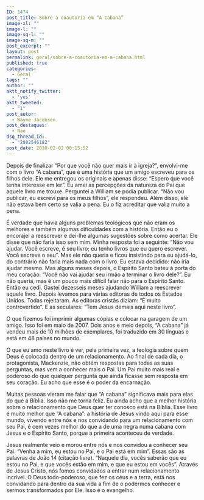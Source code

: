 ```yaml
---
ID: 1474
post_title: Sobre a coautoria em “A Cabana”
image-xl: ""
image-l: ""
image-sq-l: ""
image-sq-m: ""
post_excerpt: ""
layout: post
permalink: geral/sobre-a-coautoria-em-a-cabana.html
published: true
categories:
  - Geral
tags: ""
author: ""
aktt_notify_twitter:
  - 'yes'
aktt_tweeted:
  - "1"
post_autor:
  - Wayne Jacobsen
post_destaques:
  - Nao
dsq_thread_id:
  - "2802546182"
post_date: 2010-02-02 00:15:52
---
```

Depois de finalizar “Por que você não quer mais ir à igreja?”, envolvi-me com o livro “A cabana”, que é uma história que um amigo escreveu para os filhos dele. Ele me entregou os originais e apenas disse: “Espero que você tenha interesse em ler”. Eu amei as percepções da natureza do Pai que aquele livro me trouxe. Perguntei a William se podia publicar. “Não vou publicar, eu escrevi para os meus filhos”, ele respondeu. Além disso, ele não estava bem certo se valia a pena. Eu o fiz acreditar que valia muito a pena.

É verdade que havia alguns problemas teológicos que não eram os melhores e também algumas dificuldades com a história. Então eu o encorajei a reescrever e dei-lhe algumas sugestões sobre como acertar. Ele disse que não faria isso sem mim. Minha resposta foi a seguinte: “Não vou ajudar. Você escreve, é seu livro; eu tenho livros que eu quero escrever. Você escreve o seu”. Mas ele não queria e ficou insistindo para eu ajudá-lo, do contrário não faria mais nada com o livro. Eu estava decidido: não iria ajudar mesmo. Mas alguns meses depois, o Espírito Santo bateu à porta do meu coração: “Você não vai ajudar seu irmão a terminar o livro dele?”. Eu não queria, mas é um pouco mais difícil falar não para o Espírito Santo. Então eu cedi. Gastei dezesseis meses ajudando William a reescrever aquele livro. Depois levamos para várias editoras de todos os Estados Unidos. Todas rejeitaram. As editoras cristãs diziam: “É muito controvertido”. E as seculares: “Tem Jesus demais aqui neste livro”.

O que fizemos foi imprimir algumas cópias e colocar na garagem de um amigo. Isso foi em maio de 2007. Dois anos e meio depois, “A cabana” já vendeu mais de 10 milhões de exemplares, foi traduzido em 30 línguas e está em 48 países no mundo.

O que eu amo neste livro é ver, pela primeira vez, a teologia sobre quem Deus é colocada dentro de um relacionamento. Ao final de cada dia, o protagonista, Mackenzie, não obtém respostas para todas as suas perguntas, mas vem a conhecer mais o Pai. Um Pai muito mais real e poderoso do que qualquer pergunta que ainda ficasse sem resposta em seu coração. Eu acho que esse é o poder da encarnação.

Muitas pessoas vieram me falar que “A cabana” significava mais para elas do que a Bíblia. Isso não me torna feliz. Eu ainda acho que a melhor história sobre o relacionamento que Deus quer ter conosco está na Bíblia. Esse livro é muito melhor que “A cabana”: a história de Jesus vindo aqui para esse mundo, vivendo entre nós e nos convidando para um relacionamento com seu Pai, é cem vezes melhor do que a de uma negra numa cabana com Jesus e o Espírito Santo, porque a primeira aconteceu de verdade.

Jesus realmente veio e morou entre nós e nos convidou a conhecer seu Pai. “Venha a mim, eu estou no Pai, e o Pai está em mim”. Essas são as palavras de João 14 (citação livre). “Naquele dia, vocês saberão que eu estou no Pai, e que vocês estão em mim, e que eu estou em vocês”. Através de Jesus Cristo, nós fomos convidados a entrar num relacionamento incrível. O Deus todo-poderoso, que fez os céus e a terra, está nos convidando para dentro da sua vida a fim de o podermos conhecer e sermos transformados por Ele. Isso é o evangelho.